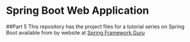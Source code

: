 # Spring Boot Web Application
##Part 5
This repository has the project files for a tutorial series on Spring Boot available from by website at [Spring Framework Guru](https://springframework.guru)